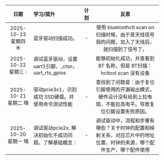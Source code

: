 |         日期         | 学习/提升                                            | 计划 |                             反思                             |
| :------------------: | :--------------------------------------------------- | :--: | :----------------------------------------------------------: |
| 2025-10-23 星期四  ☀️ | 蓝牙驱动扫描成功。                                   |  -   | 使用  bluetoothctl scan on 扫描时候，由于是天线信号弱的问题，加入了天线后，就扫描到了信号了。 |
| 2025-10-22 星期三 💧  | 调试蓝牙驱动，设置uart1引脚，_ctsn，uart_rts_gpios   |      | 能够初始化成功，并查看到 BT 名称，但是 BT扫描： hcitool scan 没有设备 |
| 2025-10-21 星期二 晴 | 驱动pcie3x1，识别成功 SSD硬盘。并使用命令测试性能    |  -   | 查找到了问题是：由于复位引脚使用的开漏输出模式，硬件设计没有给到上拉电阻，不能拉高电平。导致复位引脚设置失败原因。 |
| 2025-10-20 星期一 晴 | 调试驱动pcie2x, 解决初始化不成功问题。了解基础概念： |  -   | 调试驱动中，流程和步骤有哪些？关于时钟的配置和映射关系，对应芯片中的地址位置，时钟的来源，哪个配件生产，哪个配件使用 |



